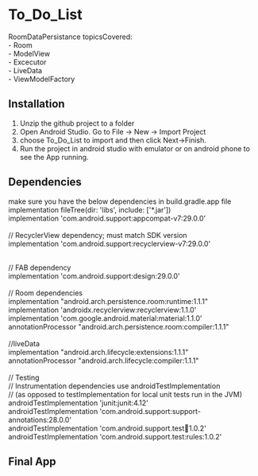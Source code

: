 # To_Do_List
RoomDataPersistance
  topicsCovered:
    <br/>- Room
    <br/>- ModelView
    <br/>- Excecutor
    <br/>- LiveData
    <br/>- ViewModelFactory


## Installation
1. Unzip the github project to a folder
2. Open Android Studio. Go to File -> New -> Import Project
3. choose To_Do_List to import and then click Next->Finish.
4. Run the project in android studio with emulator or on android phone to see the App running.
 
## Dependencies
make sure you have the below dependencies in build.gradle.app file
<br/> implementation fileTree(dir: 'libs', include: ['*.jar'])
<br/> implementation 'com.android.support:appcompat-v7:29.0.0'
<br/> 
<br/>   //  RecyclerView dependency; must match SDK version
<br/> implementation 'com.android.support:recyclerview-v7:29.0.0'

<br/>//  FAB dependency
<br/>implementation 'com.android.support:design:29.0.0'
<br/>
<br/>// Room dependencies
<br/> implementation "android.arch.persistence.room:runtime:1.1.1"
<br/> implementation 'androidx.recyclerview:recyclerview:1.1.0'
<br/> implementation 'com.google.android.material:material:1.1.0'
<br/> annotationProcessor "android.arch.persistence.room:compiler:1.1.1"
<br/>
<br/> //liveData
<br/> implementation "android.arch.lifecycle:extensions:1.1.1"
<br/> annotationProcessor "android.arch.lifecycle:compiler:1.1.1"
<br/>
<br/> // Testing
<br/> // Instrumentation dependencies use androidTestImplementation
<br/> // (as opposed to testImplementation for local unit tests run in the JVM)
<br/> androidTestImplementation 'junit:junit:4.12'
<br/>androidTestImplementation 'com.android.support:support-annotations:28.0.0'
<br/>androidTestImplementation 'com.android.support.test:runner:1.0.2'
<br/>androidTestImplementation 'com.android.support.test:rules:1.0.2'

## Final App
